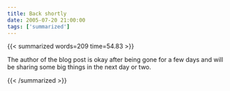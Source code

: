 ```yaml
---
title: Back shortly
date: 2005-07-20 21:00:00
tags: ['summarized']
---
```


{{< summarized words=209 time=54.83 >}}

The author of the blog post is okay after being gone for a few days and will be sharing some big things in the next day or two.

{{< /summarized >}}